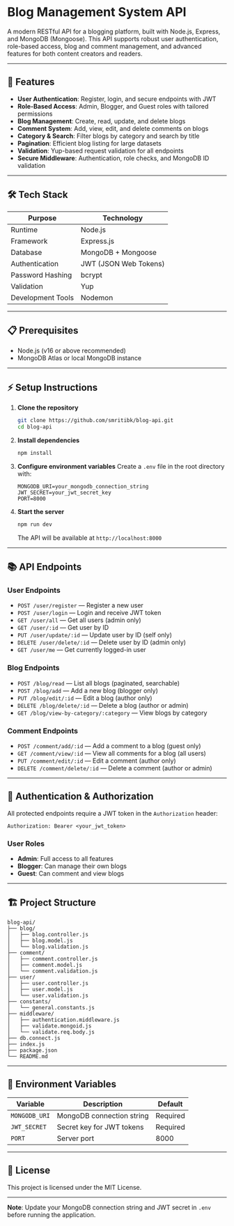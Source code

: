 # Blog Management System API

A modern RESTful API for a blogging platform, built with Node.js, Express, and MongoDB (Mongoose). This API supports robust user authentication, role-based access, blog and comment management, and advanced features for both content creators and readers.

---

## 🚀 Features

- **User Authentication**: Register, login, and secure endpoints with JWT
- **Role-Based Access**: Admin, Blogger, and Guest roles with tailored permissions
- **Blog Management**: Create, read, update, and delete blogs
- **Comment System**: Add, view, edit, and delete comments on blogs
- **Category & Search**: Filter blogs by category and search by title
- **Pagination**: Efficient blog listing for large datasets
- **Validation**: Yup-based request validation for all endpoints
- **Secure Middleware**: Authentication, role checks, and MongoDB ID validation

---

## 🛠️ Tech Stack

| Purpose           | Technology            |
| ----------------- | --------------------- |
| Runtime           | Node.js               |
| Framework         | Express.js            |
| Database          | MongoDB + Mongoose    |
| Authentication    | JWT (JSON Web Tokens) |
| Password Hashing  | bcrypt                |
| Validation        | Yup                   |
| Development Tools | Nodemon               |

---

## 📋 Prerequisites

- Node.js (v16 or above recommended)
- MongoDB Atlas or local MongoDB instance

---

## ⚡ Setup Instructions

1. **Clone the repository**
   ```bash
   git clone https://github.com/smritibk/blog-api.git
   cd blog-api
   ```
2. **Install dependencies**
   ```bash
   npm install
   ```
3. **Configure environment variables**
   Create a `.env` file in the root directory with:
   ```env
   MONGODB_URI=your_mongodb_connection_string
   JWT_SECRET=your_jwt_secret_key
   PORT=8000
   ```
4. **Start the server**
   ```bash
   npm run dev
   ```
   The API will be available at `http://localhost:8000`

---

## 📚 API Endpoints

### User Endpoints

- `POST /user/register` — Register a new user
- `POST /user/login` — Login and receive JWT token
- `GET /user/all` — Get all users (admin only)
- `GET /user/:id` — Get user by ID
- `PUT /user/update/:id` — Update user by ID (self only)
- `DELETE /user/delete/:id` — Delete user by ID (admin only)
- `GET /user/me` — Get currently logged-in user

### Blog Endpoints

- `POST /blog/read` — List all blogs (paginated, searchable)
- `POST /blog/add` — Add a new blog (blogger only)
- `PUT /blog/edit/:id` — Edit a blog (author only)
- `DELETE /blog/delete/:id` — Delete a blog (author or admin)
- `GET /blog/view-by-category/:category` — View blogs by category

### Comment Endpoints

- `POST /comment/add/:id` — Add a comment to a blog (guest only)
- `GET /comment/view/:id` — View all comments for a blog (all users)
- `PUT /comment/edit/:id` — Edit a comment (author only)
- `DELETE /comment/delete/:id` — Delete a comment (author or admin)

---

## 🔐 Authentication & Authorization

All protected endpoints require a JWT token in the `Authorization` header:

```
Authorization: Bearer <your_jwt_token>
```

### User Roles

- **Admin**: Full access to all features
- **Blogger**: Can manage their own blogs
- **Guest**: Can comment and view blogs

---

## 🏗️ Project Structure

```
blog-api/
├── blog/
│   ├── blog.controller.js
│   ├── blog.model.js
│   └── blog.validation.js
├── comment/
│   ├── comment.controller.js
│   ├── comment.model.js
│   └── comment.validation.js
├── user/
│   ├── user.controller.js
│   ├── user.model.js
│   └── user.validation.js
├── constants/
│   └── general.constants.js
├── middleware/
│   ├── authentication.middleware.js
│   ├── validate.mongoid.js
│   └── validate.req.body.js
├── db.connect.js
├── index.js
├── package.json
└── README.md
```

---

## 📝 Environment Variables

| Variable      | Description               | Default  |
| ------------- | ------------------------- | -------- |
| `MONGODB_URI` | MongoDB connection string | Required |
| `JWT_SECRET`  | Secret key for JWT tokens | Required |
| `PORT`        | Server port               | 8000     |

---

## 📄 License

This project is licensed under the MIT License.

---

**Note**: Update your MongoDB connection string and JWT secret in `.env` before running the application.
